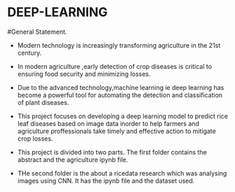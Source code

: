 # DEEP-LEARNING

 #General Statement.
- Modern technology is increasingly transforming agriculture in the 21st century.

- In modern agriculture ,early detection of crop diseases is critical to ensuring food security and minimizing losses.

- Due to the advanced technology,machine learning ie deep learning has become a powerful tool for automating the detection and classification of plant diseases.

- This project focuses on developing a deep learning model to predict rice leaf diseases based on image data inorder to help farmers and agriculture proffessionals take timely and effective action to mitigate crop losses.
- This project is divided into two parts. The first folder contains the abstract and the agriculture ipynb file. 
- THe second folder is the about a ricedata research which was analysing images using CNN. It has the ipynb file and the dataset used.





